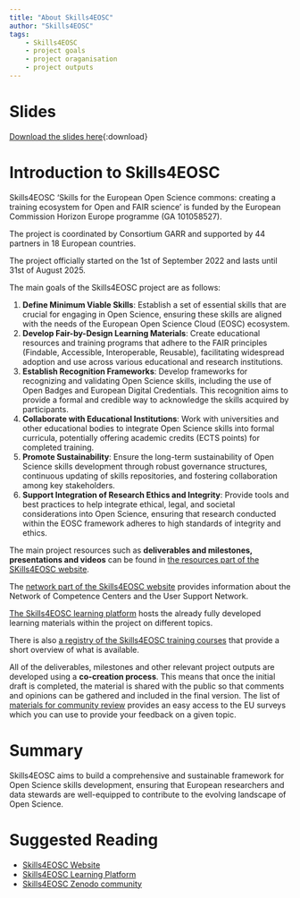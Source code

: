 ```yaml
---
title: "About Skills4EOSC"
author: "Skills4EOSC"
tags: 
    - Skills4EOSC
    - project goals
    - project oraganisation
    - project outputs
---
```


# Slides

[Download the slides here](https://github.com/FAIR-by-Design-Methodology/IDCC24workshop/raw/main/resources/02%20Skills4EOSC/Skills4EOSC-IDCCworkshop_FAIR-by-Design_Methodology.pptx){:download}


# Introduction to Skills4EOSC

Skills4EOSC ‘Skills for the European Open Science commons: creating a training ecosystem for Open and FAIR science’ is funded by the European Commission Horizon Europe programme (GA 101058527).

The project is coordinated by Consortium GARR and supported by 44 partners in 18 European countries.

The project officially started on the 1st of September 2022 and lasts until 31st of August 2025.

The main goals of the Skills4EOSC project are as follows:

1. **Define Minimum Viable Skills**: Establish a set of essential skills that are crucial for engaging in Open Science, ensuring these skills are aligned with the needs of the European Open Science Cloud (EOSC) ecosystem.
2. **Develop Fair-by-Design Learning Materials**: Create educational resources and training programs that adhere to the FAIR principles (Findable, Accessible, Interoperable, Reusable), facilitating widespread adoption and use across various educational and research institutions.
3. **Establish Recognition Frameworks**: Develop frameworks for recognizing and validating Open Science skills, including the use of Open Badges and European Digital Credentials. This recognition aims to provide a formal and credible way to acknowledge the skills acquired by participants.
4. **Collaborate with Educational Institutions**: Work with universities and other educational bodies to integrate Open Science skills into formal curricula, potentially offering academic credits (ECTS points) for completed training.
5. **Promote Sustainability**: Ensure the long-term sustainability of Open Science skills development through robust governance structures, continuous updating of skills repositories, and fostering collaboration among key stakeholders.
6. **Support Integration of Research Ethics and Integrity**: Provide tools and best practices to help integrate ethical, legal, and societal considerations into Open Science, ensuring that research conducted within the EOSC framework adheres to high standards of integrity and ethics.

The main project resources such as **deliverables and milestones, presentations and videos** can be found in [the resources part of the SKills4EOSC website](https://www.skills4eosc.eu/resources).

The [network part of the Skills4EOSC website](https://www.skills4eosc.eu/network) provides information about the Network of Competence Centers and the User Support Network.

[The Skills4EOSC learning platform](https://learning.skills4eosc.eu/) hosts the already fully developed learning materials within the project on different topics.

There is also [a registry of the Skills4EOSC training courses](https://www.skills4eosc.eu/participate/skills4eosc-training-courses) that provide a short overview of what is available.

All of the deliverables, milestones and other relevant project outputs are developed using a **co-creation process**. This means that once the initial draft is completed, the material is shared with the public so that comments and opinions can be gathered and included in the final version. The list of [materials for community review](https://www.skills4eosc.eu/participate/materials-for-community-review) provides an easy access to the EU surveys which you can use to provide your feedback on a given topic.


# Summary 

Skills4EOSC aims to build a comprehensive and sustainable framework for Open Science skills development, ensuring that European researchers and data stewards are well-equipped to contribute to the evolving landscape of Open Science.


# Suggested Reading

- [Skills4EOSC Website](https://www.skills4eosc.eu/)
- [Skills4EOSC Learning Platform](https://learning.skills4eosc.eu/)
- [Skills4EOSC Zenodo community](https://zenodo.org/communities/skills4eosc/records?q=&l=list&p=1&s=10&sort=newest)



